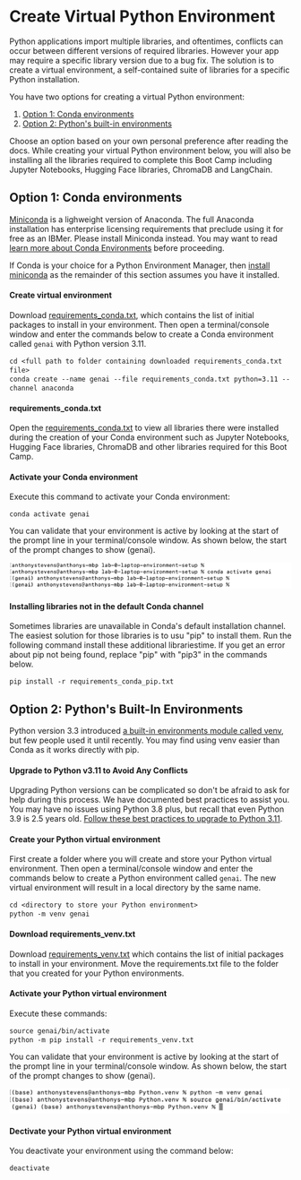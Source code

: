 # Create Virtual Python Environment
Python applications import multiple libraries, and oftentimes, conflicts can occur between different versions of required libraries.  However your app may require a specific library version due to a bug fix.  The solution is to create a virtual environment, a self-contained suite of libraries for a specific Python installation.

You have two options for creating a virtual Python environment:
1. [Option 1: Conda environments](#conda-virtual-environment)
2. [Option 2: Python's built-in environments](#python-virtual-environment)

Choose an option based on your own personal preference after reading the docs.  While creating your virtual Python environment below, you will also be installing all the libraries required to complete this Boot Camp including Jupyter Notebooks, Hugging Face libraries, ChromaDB and LangChain.

## Option 1: Conda environments <a id="conda-virtual-environment"></a>
[Miniconda](https://conda.io/miniconda.html) is a lighweight version of Anaconda.  The full Anaconda installation has enterprise licensing requirements that preclude using it for free as an IBMer. Please install Miniconda instead.  You may want to read [learn more about Conda Environments](https://whiteboxml.com/blog/the-definitive-guide-to-python-virtual-environments-with-conda) before proceeding.

If Conda is your choice for a Python Environment Manager, then [install miniconda](https://docs.conda.io/en/latest/miniconda.html) as the remainder of this section assumes you have it installed.

#### Create virtual environment
Download [requirements_conda.txt](./requirements_conda.txt), which contains the list of initial packages to install in your environment.  Then open a terminal/console window and enter the commands below to create a Conda environment called `genai` with Python version 3.11.
```
cd <full path to folder containing downloaded requirements_conda.txt file>
conda create --name genai --file requirements_conda.txt python=3.11 --channel anaconda
```

#### requirements_conda.txt
Open the [requirements_conda.txt](./requirements_conda.txt) to view all libraries there were installed during the creation of your Conda environment such as Jupyter Notebooks, Hugging Face libraries, ChromaDB and other libraries required for this Boot Camp.

#### Activate your Conda environment
Execute this command to activate your Conda environment:
```
conda activate genai
```
You can validate that your environment is active by looking at the start of the prompt line in your terminal/console window.  As shown below, the start of the prompt changes to show (genai).

![image](./images/environment-activated-conda.png)

#### Installing libraries not in the default Conda channel
Sometimes libraries are unavailable in Conda's default installation channel.  The easiest solution for those libraries is to usu "pip" to install them. Run the following command install these additional librariestime.  If you get an error about pip not being found, replace "pip" with "pip3" in the commands below.
```
pip install -r requirements_conda_pip.txt
```

## Option 2: Python's Built-In Environments <a id="python-virtual-environment"></a>
Python version 3.3 introduced [a built-in environments module called venv](https://docs.python.org/3/tutorial/venv.html), but few people used it until recently.  You may find using venv easier than Conda as it works directly with pip. 

#### Upgrade to Python v3.11 to Avoid Any Conflicts
Upgrading Python versions can be complicated so don't be afraid to ask for help during this process.  We have documented best practices to assist you.  You may have no issues using Python 3.8 plus, but recall that even Python 3.9 is 2.5 years old.  [Follow these best practices to upgrade to Python 3.11](upgrade-python.md).

#### Create your Python virtual environment
First create a folder where you will create and store your Python virtual environment.  Then open a terminal/console window and enter the commands below to create a Python environment called `genai`. The new virtual environment will result in a local directory by the same name.
```
cd <directory to store your Python environment>
python -m venv genai
```

#### Download requirements_venv.txt
Download [requirements_venv.txt](./requirements_venv.txt) which contains the list of initial packages to install in your environment.  Move the requirements.txt file to the folder that you created for your Python environments.

#### Activate your Python virtual environment
Execute these commands:
```
source genai/bin/activate
python -m pip install -r requirements_venv.txt
```

You can validate that your environment is active by looking at the start of the prompt line in your terminal/console window.  As shown below, the start of the prompt changes to show (genai).

<p align="left">
  <img src="images/environment-activated-python.png" width="500"/>
</p>

#### Dectivate your Python virtual environment
You deactivate your environment using the command below:
```
deactivate
```
